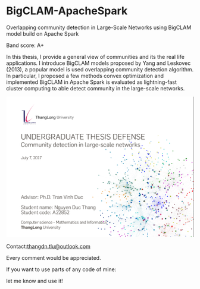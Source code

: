 # BigCLAM-ApacheSpark
Overlapping community detection in Large-Scale Networks using BigCLAM model build on Apache Spark

Band score: A+

In this thesis, I provide a general view of communities and its the real life applications. I introduce BigCLAM models proposed by Yang and Leskovec (2013), a popular model is used overlapping community detection algorithm. In particular, I proposed a few methods convex optimization and implemented BigCLAM in Apache Spark is evaluated as lightning-fast cluster computing to able detect community in the large-scale networks.

![Figure 1-1](img.png)

Contact:thangdn.tlu@outlook.com

Every comment would be appreciated.

If you want to use parts of any code of mine:

let me know and use it!
